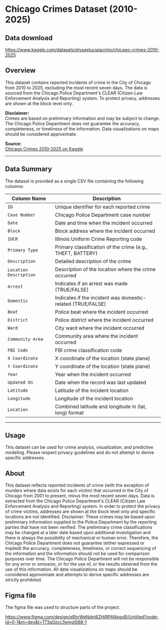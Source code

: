 ﻿# Chicago Crimes Dataset (2010-2025)

## Data download

https://www.kaggle.com/datasets/elyseeluciajacinto/chicago-crimes-2010-2025

## Overview

This dataset contains reported incidents of crime in the City of Chicago from 2010 to 2025, excluding the most recent seven days. The data is sourced from the Chicago Police Department's CLEAR (Citizen Law Enforcement Analysis and Reporting) system. To protect privacy, addresses are shown at the block level only.

**Disclaimer:**  
Crimes are based on preliminary information and may be subject to change. The Chicago Police Department does not guarantee the accuracy, completeness, or timeliness of the information. Data visualizations on maps should be considered approximate.

**Source:**  
[Chicago Crimes 2010-2025 on Kaggle](https://www.kaggle.com/datasets/elyseeluciajacinto/chicago-crimes-2010-2025)

---

## Data Summary

The dataset is provided as a single CSV file containing the following columns:

| Column Name         | Description                                                                 |
|---------------------|-----------------------------------------------------------------------------|
| `ID`                | Unique identifier for each reported crime                                   |
| `Case Number`       | Chicago Police Department case number                                       |
| `Date`              | Date and time when the incident occurred                                    |
| `Block`             | Block address where the incident occurred                                   |
| `IUCR`              | Illinois Uniform Crime Reporting code                                       |
| `Primary Type`      | Primary classification of the crime (e.g., THEFT, BATTERY)                  |
| `Description`       | Detailed description of the crime                                           |
| `Location Description` | Description of the location where the crime occurred                     |
| `Arrest`            | Indicates if an arrest was made (TRUE/FALSE)                                |
| `Domestic`          | Indicates if the incident was domestic-related (TRUE/FALSE)                 |
| `Beat`              | Police beat where the incident occurred                                     |
| `District`          | Police district where the incident occurred                                 |
| `Ward`              | City ward where the incident occurred                                       |
| `Community Area`    | Community area where the incident occurred                                  |
| `FBI Code`          | FBI crime classification code                                               |
| `X Coordinate`      | X coordinate of the location (state plane)                                  |
| `Y Coordinate`      | Y coordinate of the location (state plane)                                  |
| `Year`              | Year when the incident occurred                                             |
| `Updated On`        | Date when the record was last updated                                       |
| `Latitude`          | Latitude of the incident location                                           |
| `Longitude`         | Longitude of the incident location                                          |
| `Location`          | Combined latitude and longitude in (lat, long) format                       |

---

## Usage

This dataset can be used for crime analysis, visualization, and predictive modeling. Please respect privacy guidelines and do not attempt to derive specific addresses.

## About

This dataset reflects reported incidents of crime (with the exception of murders where data exists for each victim) that occurred in the City of Chicago from 2001 to present, minus the most recent seven days. Data is extracted from the Chicago Police Department's CLEAR (Citizen Law Enforcement Analysis and Reporting) system. In order to protect the privacy of crime victims, addresses are shown at the block level only and specific locations are not identified.
Disclaimer: These crimes may be based upon preliminary information supplied to the Police Department by the reporting parties that have not been verified. The preliminary crime classifications may be changed at a later date based upon additional investigation and there is always the possibility of mechanical or human error. Therefore, the Chicago Police Department does not guarantee (either expressed or implied) the accuracy, completeness, timeliness, or correct sequencing of the information and the information should not be used for comparison purposes over time. The Chicago Police Department will not be responsible for any error or omission, or for the use of, or the results obtained from the use of this information. All data visualizations on maps should be considered approximate and attempts to derive specific addresses are strictly prohibited.


## Figma file 

The figma file was used to structure parts of the project.

https://www.figma.com/design/eBhrWeNdnj6ZHiRPANsgyB/Untitled?node-id=0-1&m=dev&t=T73q0zcc3emglS88-1


## 
